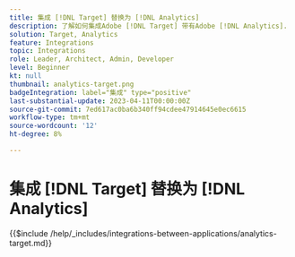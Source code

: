 ```yaml
---
title: 集成 [!DNL Target] 替换为 [!DNL Analytics]
description: 了解如何集成Adobe [!DNL Target] 带有Adobe [!DNL Analytics].
solution: Target, Analytics
feature: Integrations
topic: Integrations
role: Leader, Architect, Admin, Developer
level: Beginner
kt: null
thumbnail: analytics-target.png
badgeIntegration: label="集成" type="positive"
last-substantial-update: 2023-04-11T00:00:00Z
source-git-commit: 7ed617ac0ba6b340ff94cdee47914645e0ec6615
workflow-type: tm+mt
source-wordcount: '12'
ht-degree: 8%

---
```



# 集成 [!DNL Target] 替换为 [!DNL Analytics]

{{$include /help/_includes/integrations-between-applications/analytics-target.md}}
